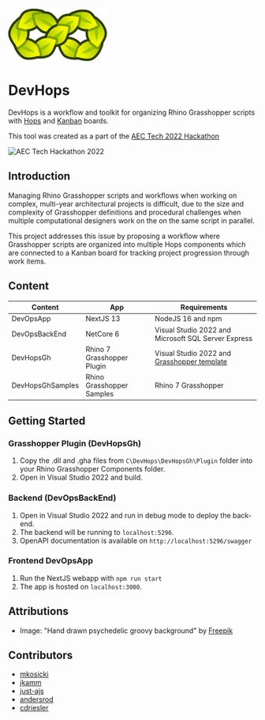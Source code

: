 ![DevHops](./assets/DevHops.png)

# DevHops
DevHops is a workflow and toolkit for organizing Rhino Grasshopper scripts with [Hops](https://developer.rhino3d.com/guides/compute/hops-component/) and [Kanban](https://en.wikipedia.org/wiki/Kanban_board) boards.

This tool was created as a part of the [AEC Tech 2022 Hackathon](https://www.aectech.us/)


![AEC Tech Hackathon 2022](https://images.squarespace-cdn.com/content/v1/5d51be135134590001e45cf7/bf9a18f5-993c-44c1-b658-d0d77907f60a/AECtech_Banner_NYC-04.png?format=200w
)

## Introduction
Managing Rhino Grasshopper scripts and workflows when working on complex, multi-year architectural projects is difficult, due to the size and complexity of Grasshopper definitions and procedural challenges when multiple computational designers work on the on the same script in parallel. 

This project addresses this issue by proposing a workflow where  Grasshopper scripts are organized into multiple Hops components which are connected to a Kanban board for tracking project progression through work items.

## Content
| Content | App | Requirements |
| ----------- | ----------- | ----------- |
| DevOpsApp | NextJS 13 | NodeJS 16 and npm |
| DevOpsBackEnd | NetCore 6 | Visual Studio 2022 and Microsoft SQL Server Express  |
| DevHopsGh | Rhino 7 Grasshopper Plugin | Visual Studio 2022 and [Grasshopper template](https://marketplace.visualstudio.com/items?itemName=McNeel.Rhino7Templates)
| DevHopsGhSamples | Rhino Grasshopper Samples | Rhino 7 Grasshopper

## Getting Started
### Grasshopper Plugin (DevHopsGh)
1. Copy the .dll and .gha files from `C\DevHops\DevHopsGh\Plugin` folder into your Rhino Grasshopper Components folder.
2. Open in Visual Studio 2022 and build. 

### Backend (DevOpsBackEnd)
1. Open in Visual Studio 2022 and run in debug mode to deploy the back-end.
2. The backend will be running to `localhost:5296`.
3. OpenAPI documentation is available on `http://localhost:5296/swagger`

### Frontend DevOpsApp
1. Run the NextJS webapp with `npm run start`
2. The app is hosted on `localhost:3000`.

## Attributions 
- Image: "Hand drawn psychedelic groovy background" by [Freepik](https://www.freepik.com/free-vector/hand-drawn-psychedelic-groovy-background_12277065.htm#query=groovy%20background%20wallpaper&position=2&from_view=keyword")

## Contributors
- [mkosicki](https://github.com/mkosicki)
- [jkamm](https://github.com/jkamm)
- [just-ajs](https://github.com/just-ajs)
- [andersrod](https://github.com/andersrod)
- [cdriesler](https://github.com/cdriesler)
